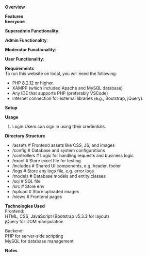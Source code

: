 **Overview**  

**Features**  
**Everyone**  

**Superadmin Functionality**:  

**Admin Functionality**:  

**Moderator Functionality**:  

**User Functionality**:  

**Requirements**  
To run this website on local, you will need the following:  
- PHP 8.2.12 or higher.  
- XAMPP (which included Apache and MySQL database)
- Any IDE that supports PHP (preferably VSCode)  
- Internet connection for external libraries (e.g., Bootstrap, jQuery).  

**Setup**  


**Usage**  
1. Login 
Users can sign in using their credentials.  


**Directory Structure**  
- /assets                # Frontend assets like CSS, JS, and images  
- /config                # Database and system configurations  
- /controllers           # Logic for handling requests and business logic  
- /excel                 # Store excel file for testing  
- /includes              # Shared UI components, e.g. header, footer  
- /logs                  # Store any logs file, e.g. error logs  
- /models                # Database models and entity classes  
- /sql                   # SQL file  
- /src                   # Store env  
- /upload                # Store uploaded images  
- /views                 # Frontend pages

**Technologies Used**  
Frontend:  
HTML, CSS, JavaScript (Bootstrap v5.3.3 for layout)  
jQuery for DOM manipulation

Backend:  
PHP for server-side scripting  
MySQL for database management


**Notes**  

